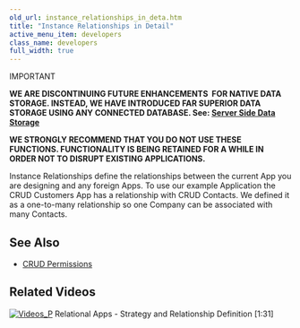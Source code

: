 ```yaml
---
old_url: instance_relationships_in_deta.htm
title: "Instance Relationships in Detail"
active_menu_item: developers
class_name: developers
full_width: true
---
```



IMPORTANT

**WE ARE DISCONTINUING FUTURE ENHANCEMENTS  FOR NATIVE DATA STORAGE. INSTEAD, WE HAVE INTRODUCED FAR SUPERIOR DATA STORAGE USING ANY CONNECTED DATABASE. See: [Server Side Data Storage](/developers/documentation/product-guide/data-storage/server-side-data-storage/)**

**WE STRONGLY RECOMMEND THAT YOU DO NOT USE THESE FUNCTIONS. FUNCTIONALITY IS BEING RETAINED FOR A WHILE IN ORDER NOT TO DISRUPT EXISTING APPLICATIONS.**

Instance Relationships define the relationships between the current App you are designing and any foreign Apps. To use our example Application the CRUD Customers App has a relationship with CRUD Contacts. We defined it as a one-to-many relationship so one Company can be associated with many Contacts.

## See Also

 - [CRUD Permissions](/developers/documentation/product-guide/advanced-features/data-storage-management/crud-in-detail/using-ac-app-storage/crud-permissions)

## Related Videos

[![Videos\_P](/img/docs/videos_p.png)](http://www.youtube.com/v/WLasPi04oLY?autoplay=1&hd=1&fs=1&showsearch=0&rel=0&) Relational Apps - Strategy and Relationship Definition [1:31]

